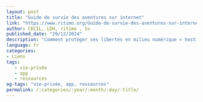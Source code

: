 ```yaml
---
layout: post
title: "Guide de survie des aventures sur internet"
link: "https://www.ritimo.org/Guide-de-survie-des-aventures-sur-internet-10313"
author: CECIL, LDH, ritimo , Sx
published_date: "29/12/2024"
description: "Comment protéger ses libertés en milieu numérique « hostile »"
language: fr
categories:
- Liens
tags:
   - vie-privée
   - app
   - ressources
og-tags: "vie-privée, app, ressources"
permalink: /:categories/:year/:month/:day/:title/
---
```

